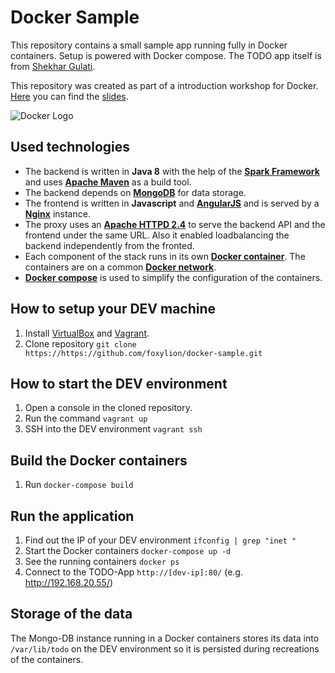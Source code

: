 # Docker Sample

This repository contains a small sample app running fully in Docker containers. Setup is powered with Docker compose. The TODO app itself is from [Shekhar Gulati](https://github.com/shekhargulati/todoapp-spark).

This repository was created as part of a introduction workshop for Docker. [Here](https://goo.gl/ZNKnmf) you can find the [slides](https://goo.gl/ZNKnmf).

![Docker Logo](https://camo.githubusercontent.com/3482fc32e1f4cad0c44039c8f01e1e270e6894ee/687474703a2f2f692e696d6775722e636f6d2f4b6764574c64682e706e67)

## Used technologies

- The backend is written in **Java 8** with the help of the [**Spark Framework**](http://sparkjava.com/) and uses [**Apache Maven**](https://maven.apache.org/) as a build tool.
- The backend depends on [**MongoDB**](https://www.mongodb.org/) for data storage.
- The frontend is written in **Javascript** and [**AngularJS**](https://angularjs.org/) and is served by a [**Nginx**](http://nginx.org/) instance.
- The proxy uses an [**Apache HTTPD 2.4**](https://httpd.apache.org/) to serve the backend API and the frontend under the same URL. Also it enabled loadbalancing the backend independently from the fronted.
- Each component of the stack runs in its own [**Docker container**](https://www.docker.com/docker-engine). The containers are on a common [**Docker network**](https://docs.docker.com/engine/userguide/networking/dockernetworks/).
- [**Docker compose**](https://docs.docker.com/compose/) is used to simplify the configuration of the containers.

## How to setup your DEV machine

1. Install [VirtualBox](https://www.virtualbox.org/wiki/Downloads) and [Vagrant](https://www.vagrantup.com/downloads.html).
2. Clone repository `git clone https://https://github.com/foxylion/docker-sample.git`

## How to start the DEV environment

1. Open a console in the cloned repository.
2. Run the command `vagrant up`
3. SSH into the DEV environment `vagrant ssh`

## Build the Docker containers

1. Run `docker-compose build`

## Run the application

1. Find out the IP of your DEV environment `ifconfig | grep "inet "`
2. Start the Docker containers `docker-compose up -d`
3. See the running containers `docker ps`
4. Connect to the TODO-App `http://[dev-ip]:80/` (e.g. http://192.168.20.55/)

## Storage of the data

The Mongo-DB instance running in a Docker containers stores its data into `/var/lib/todo` on the DEV environment so it is persisted during recreations of the containers.

